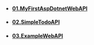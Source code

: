 - #### [01.MyFirstAspDotnetWebAPI](https://github.com/mfurkanayhan/senior-dotnet-developer-roadmap/tree/main/06.WebAPI/MyFirstAspDotnetWebAPI)

- #### [02.SimpleTodoAPI](https://github.com/mfurkanayhan/senior-dotnet-developer-roadmap/tree/main/06.WebAPI/SimpleTodoAPI)

- #### [03.ExampleWebAPI](https://github.com/mfurkanayhan/senior-dotnet-developer-roadmap/tree/main/06.WebAPI/ExampleWebAPI)